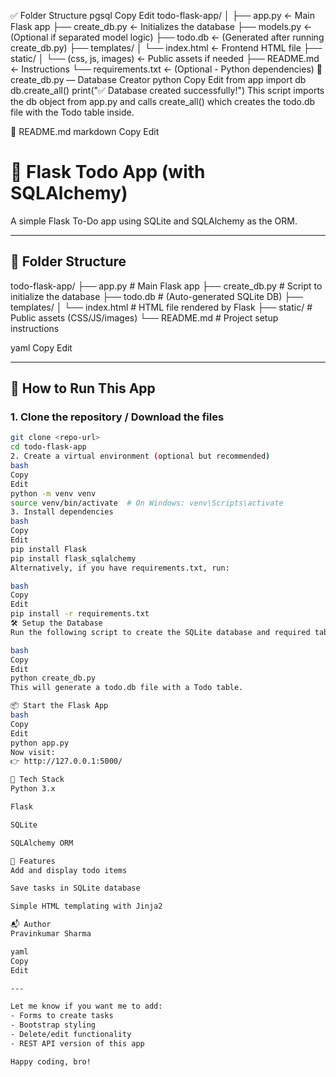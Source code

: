 ✅ Folder Structure
pgsql
Copy
Edit
todo-flask-app/
│
├── app.py                 ← Main Flask app
├── create_db.py           ← Initializes the database
├── models.py              ← (Optional if separated model logic)
├── todo.db                ← (Generated after running create_db.py)
├── templates/
│   └── index.html         ← Frontend HTML file
├── static/
│   └── (css, js, images)  ← Public assets if needed
├── README.md              ← Instructions
└── requirements.txt       ← (Optional - Python dependencies)
📄 create_db.py — Database Creator
python
Copy
Edit
from app import db
db.create_all()
print("✅ Database created successfully!")
This script imports the db object from app.py and calls create_all() which creates the todo.db file with the Todo table inside.

📝 README.md
markdown
Copy
Edit
# 📝 Flask Todo App (with SQLAlchemy)

A simple Flask To-Do app using SQLite and SQLAlchemy as the ORM.

---

## 📁 Folder Structure

todo-flask-app/ ├── app.py # Main Flask app ├── create_db.py # Script to initialize the database ├── todo.db # (Auto-generated SQLite DB) ├── templates/ │ └── index.html # HTML file rendered by Flask ├── static/ # Public assets (CSS/JS/images) └── README.md # Project setup instructions

yaml
Copy
Edit

---

## 🚀 How to Run This App

### 1. Clone the repository / Download the files
```bash
git clone <repo-url>
cd todo-flask-app
2. Create a virtual environment (optional but recommended)
bash
Copy
Edit
python -m venv venv
source venv/bin/activate  # On Windows: venv\Scripts\activate
3. Install dependencies
bash
Copy
Edit
pip install Flask
pip install flask_sqlalchemy
Alternatively, if you have requirements.txt, run:

bash
Copy
Edit
pip install -r requirements.txt
🛠️ Setup the Database
Run the following script to create the SQLite database and required table:

bash
Copy
Edit
python create_db.py
This will generate a todo.db file with a Todo table.

📦 Start the Flask App
bash
Copy
Edit
python app.py
Now visit:
👉 http://127.0.0.1:5000/

🧩 Tech Stack
Python 3.x

Flask

SQLite

SQLAlchemy ORM

📌 Features
Add and display todo items

Save tasks in SQLite database

Simple HTML templating with Jinja2

📬 Author
Pravinkumar Sharma

yaml
Copy
Edit

---

Let me know if you want me to add:
- Forms to create tasks
- Bootstrap styling
- Delete/edit functionality
- REST API version of this app

Happy coding, bro!
